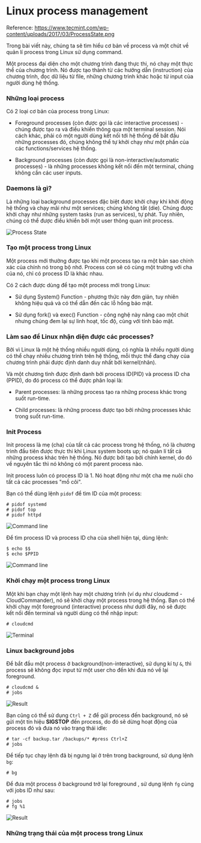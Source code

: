 # Linux process management

Reference: https://www.tecmint.com/wp-content/uploads/2017/03/ProcessState.png

Trong bài viết này, chúng ta sẽ tìm hiểu cơ bản về process và một chút về quản lí process trong Linux sử dụng command.

Một process đại diện cho một chương trình đang thực thi, nó chạy một thực thể của chương trình. Nó được tạo thành từ các hướng dẫn (instruction) của chương trình, đọc dữ liệu từ file, những chương trình khác hoặc từ input của người dùng hệ thống.

### Những loại process

Có 2 loại cơ bản của process trong Linux:
- Foreground processes (còn được gọi là các interactive processes) - chúng được tạo ra và điều khiển thông qua một terminal session. Nói cách khác, phải có một người dùng kết nối tới hệ thống để bắt đầu những processes đó, chúng không thể tự khởi chạy như một phần của các functions/services hệ thống.

- Background processes (còn được gọi là non-interactive/automatic processes) - là những processes không kết nối đến một terminal, chúng không cần các user inputs.

### Daemons là gì?

Là những loại background processes đặc biệt được khởi chạy khi khởi động hệ thống và chạy mãi như một services; chúng không tắt (die). Chúng được khởi chạy như những system tasks (run as services), tự phát. Tuy nhiên, chúng có thể được điều khiển bởi một user thông quan init process.

![Process State](https://www.tecmint.com/wp-content/uploads/2017/03/ProcessState.png)

### Tạo một process trong Linux
Một process mới thường được tạo khi một process tạo ra một bản sao chính xác của chính nó trong bộ nhớ. Process con sẽ có cùng một trường với cha của nó, chỉ có process ID là khác nhau.

Có 2 cách được dùng để tạo một process mới trong Linux:
- Sử dụng System() Function - phương thức này đơn giản, tuy nhiên không hiệu quả và có thể dẫn đến các lỗ hổng bảo mật.

- Sử dụng fork() và exec() Function - công nghệ này nâng cao một chút nhưng chúng đem lại sự linh hoạt, tốc độ, cùng với tính bảo mật.

### Làm sao để Linux nhận diện được các processes?
Bởi vì Linux là một hệ thống nhiều người dùng, có nghĩa là nhiều người dùng có thể chạy nhiều chương trình trên hệ thống, mỗi thực thể đang chạy của chương trình phải được định danh duy nhất bởi kernel(nhân).

Và một chương tình được định danh bởi process ID(PID) và process ID cha (PPID), do đó process có thể được phân loại là:
- Parent processes: là những process tạo ra những process khác trong suốt run-time.

- Child processes: là những process được tạo bởi những processes khác trong suốt run-time.

### Init Process
Init process là mẹ (cha) của tất cả các process trong hệ thống, nó là chương trình đầu tiên được thực thi khi Linux system boots up; nó quản lí tất cả những process khác trên hệ thống. Nó được bởi tạo bởi chính kernel, do đó về nguyên tắc thì nó không có một parent process nào.

Init process luôn có process ID là 1. Nó hoạt động như một cha mẹ nuôi cho tất cả các processes "mồ côi".

Bạn có thể dùng lệnh `pidof` để tìm ID của một process:
```shell
# pidof systemd
# pidof top
# pidof httpd
```

![Command line](https://www.tecmint.com/wp-content/uploads/2017/03/Find-Linux-Process-ID.png)

Để tìm process ID và process ID cha của shell hiện tại, dùng lệnh:
```shell
$ echo $$
$ echo $PPID
```

![Command line](https://www.tecmint.com/wp-content/uploads/2017/03/Find-Linux-Parent-Process-ID.png)

### Khởi chạy một process trong Linux
Một khi bạn chạy một lệnh hay một chương trình (ví dụ như cloudcmd - CloudCommander), nó sẽ khởi chạy một process trong hệ thống. Bạn có thể khởi chạy một foreground (interactive) process như dưới đây, nó sẽ được kết nối đến terminal và người dùng có thể nhập input:

```shell
# cloudcmd
```

![Terminal](https://www.tecmint.com/wp-content/uploads/2017/03/Start-Linux-Interactive-Process.png)

### Linux background jobs
Để bắt đầu một process ở background(non-interactive), sử dụng kí tự `&`, thì process sẽ không đọc input từ một user cho đến khi đưa nó về lại foreground.
```shell
# cloudcmd &
# jobs
```

![Result](https://www.tecmint.com/wp-content/uploads/2017/03/Start-Linux-Process-in-Background.png)

Bạn cũng có thể sử dụng `Ctrl + Z` để gửi process đến background, nó sẽ gửi một tín hiệu **SIGSTOP** đến process, do đó sẽ dừng hoạt động của process đó và đưa nó vào trạng thái idle:
```shell
# tar -cf backup.tar /backups/* #press Ctrl+Z
# jobs
```

Để tiếp tục chạy lệnh đã bị ngưng lại ở trên trong background, sử dụng lệnh `bg`:
```shell
# bg
```

Để đưa một process ở background trở lại foreground , sử dụng lệnh `fg` cùng với jobs ID như sau:
```shell
# jobs
# fg %1
```

![Result](https://www.tecmint.com/wp-content/uploads/2017/03/Linux-Background-Process-Jobs.png)

### Những trạng thái của một process trong Linux











































